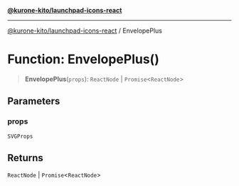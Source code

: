 [**@kurone-kito/launchpad-icons-react**](../README.md)

***

[@kurone-kito/launchpad-icons-react](../globals.md) / EnvelopePlus

# Function: EnvelopePlus()

> **EnvelopePlus**(`props`): `ReactNode` \| `Promise`\<`ReactNode`\>

## Parameters

### props

`SVGProps`

## Returns

`ReactNode` \| `Promise`\<`ReactNode`\>
